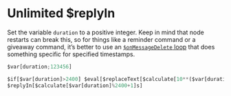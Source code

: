 # Unlimited $replyIn
Set the variable `duration` to a positive integer. Keep in mind that node restarts can break this, so for things like a reminder command or a giveaway command, it’s better to use an [`$onMessageDelete` loop](../../../Loops-in-BDFD/blob/main/%24onMessageDelete%20Loop.md) that does something specific for specified timestamps.
```js
$var[duration;123456]

$if[$var[duration]>2400] $eval[$replaceText[$calculate[10**($var[duration]/2400)-1];9;$$c[]replyIn[40m\]]] $endif
$replyIn[$calculate[$var[duration]%2400+1]s]
```

